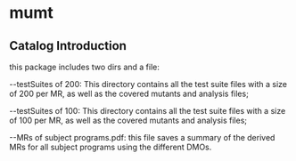 # mumt
## Catalog Introduction

this package includes two dirs and a file:

--testSuites of 200: This directory contains all the test suite files with a size of 200 per MR, as well as the covered mutants and analysis files; 

--testSuites of 100: This directory contains all the test suite files with a size of 100 per MR, as well as the covered mutants and analysis files; 

--MRs of subject programs.pdf: this file saves a summary of the derived MRs for all subject programs using the different DMOs.

